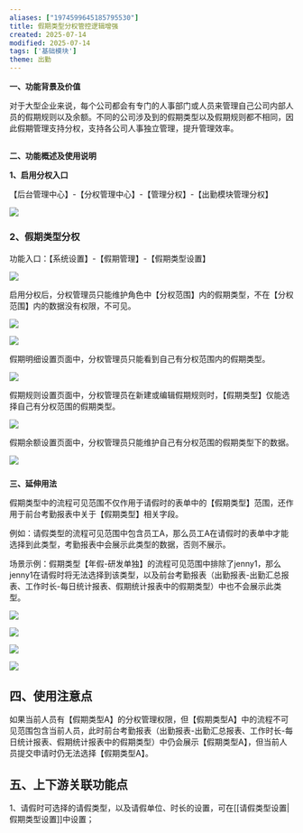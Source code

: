 ```yaml
---
aliases: ["1974599645185795530"]
title: 假期类型分权管控逻辑增强
created: 2025-07-14
modified: 2025-07-14
tags: ['基础模块']
theme: 出勤
---
```


**一、功能背景及价值**

对于大型企业来说，每个公司都会有专门的人事部门或人员来管理自己公司内部人员的假期规则以及余额。不同的公司涉及到的假期类型以及假期规则都不相同，因此假期管理支持分权，支持各公司人事独立管理，提升管理效率。

##

**二、功能概述及使用说明**

**1、启用分权入口**

【后台管理中心】-【分权管理中心】-【管理分权】-【出勤模块管理分权】

![](https://myhelpdoc.oss-cn-heyuan.aliyuncs.com/mdimages/f8408c048cd64365a8a3e586b752a66d.jpg)

###

### **2、假期类型分权**

功能入口：【系统设置】-【假期管理】-【假期类型设置】

![](https://myhelpdoc.oss-cn-heyuan.aliyuncs.com/mdimages/eafdebdd5536aded76b518df20cdf496.jpg)

启用分权后，分权管理员只能维护角色中【分权范围】内的假期类型，不在【分权范围】内的数据没有权限，不可见。

![](https://myhelpdoc.oss-cn-heyuan.aliyuncs.com/mdimages/cd0f2ede4acc458b50b002319e11c7ef.jpg)

![](https://myhelpdoc.oss-cn-heyuan.aliyuncs.com/mdimages/54cf29af35aff28af646430f3dcb3471.jpg)

假期明细设置页面中，分权管理员只能看到自己有分权范围内的假期类型。

![](https://myhelpdoc.oss-cn-heyuan.aliyuncs.com/mdimages/103781cfd66f98918cab76e3e79b96a2.jpg)

假期规则设置页面中，分权管理员在新建或编辑假期规则时，【假期类型】仅能选择自己有分权范围的假期类型。

![](https://myhelpdoc.oss-cn-heyuan.aliyuncs.com/mdimages/4ee80d7d6749d3f2020e513b9de1bed1.jpg)

假期余额设置页面中，分权管理员只能维护自己有分权范围的假期类型下的数据。

![](https://myhelpdoc.oss-cn-heyuan.aliyuncs.com/mdimages/9ff36299982064fd3a1a0f1e1dd44d12.jpg)

###

**三、延伸用法**

假期类型中的流程可见范围不仅作用于请假时的表单中的【假期类型】范围，还作用于前台考勤报表中关于【假期类型】相关字段。

例如：请假类型的流程可见范围中包含员工A，那么员工A在请假时的表单中才能选择到此类型，考勤报表中会展示此类型的数据，否则不展示。

场景示例：假期类型【年假-研发单独】的流程可见范围中排除了jenny1，那么jenny1在请假时将无法选择到该类型，以及前台考勤报表（出勤报表-出勤汇总报表、工作时长-每日统计报表、假期统计报表中的假期类型）中也不会展示此类型。

![](https://myhelpdoc.oss-cn-heyuan.aliyuncs.com/mdimages/782166f7f213875922c9a61b6fa8f976.jpg)

![](https://myhelpdoc.oss-cn-heyuan.aliyuncs.com/mdimages/1e2057337820ea0144b5a509feabad70.jpg)

![](https://myhelpdoc.oss-cn-heyuan.aliyuncs.com/mdimages/146350f6f7a272bfdd6890bfeb1ebe10.jpg)

![](https://myhelpdoc.oss-cn-heyuan.aliyuncs.com/mdimages/1759f02157743163068e1aaba5126a19.jpg)

##

## **四、使用注意点**

如果当前人员有【假期类型A】的分权管理权限，但【假期类型A】中的流程不可见范围包含当前人员，此时前台考勤报表（出勤报表-出勤汇总报表、工作时长-每日统计报表、假期统计报表中的假期类型）中仍会展示【假期类型A】，但当前人员提交申请时仍无法选择【假期类型A】。

##

## **五、上下游关联功能点**

1、请假时可选择的请假类型，以及请假单位、时长的设置，可在[[请假类型设置|假期类型设置]]中设置；

